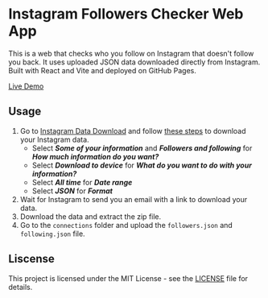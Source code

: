 # Instagram Followers Checker Web App

This is a web that checks who you follow on Instagram that doesn't follow you back. It uses uploaded JSON data downloaded directly from Instagram. Built with React and Vite and deployed on GitHub Pages.

[Live Demo](https://youtu.be/Pu4-YcPZ9DE)

## Usage

1. Go to [Instagram Data Download](https://www.instagram.com/download/request/) and follow [these steps](https://help.instagram.com/181231772500920/?cms_platform=www&helpref=platform_switcher) to download your Instagram data.
    * Select ***Some of your information*** and ***Followers and following*** for ***How much information do you want?***
    * Select ***Download to device*** for ***What do you want to do with your information?***
    * Select ***All time*** for ***Date range***
    * Select ***JSON*** for ***Format***
2. Wait for Instagram to send you an email with a link to download your data.
3. Download the data and extract the zip file.
4. Go to the `connections` folder and upload the `followers.json` and `following.json` file.

## Liscense

This project is licensed under the MIT License - see the [LICENSE](LICENSE) file for details.
